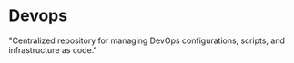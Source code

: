 # Devops
"Centralized repository for managing DevOps configurations, scripts, and infrastructure as code."
